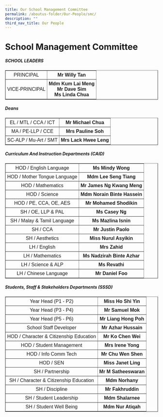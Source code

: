 ```yaml
---
title: Our School Management Committee
permalink: /aboutus-folder/Our-People/smc/
description: ""
third_nav_title: Our People
---
```

School Management Committee
===========================
<style>
table {
  font-family: arial, sans-serif;
  border-collapse: collapse;
  text-align: center;
}

td, th {
  border: 1x solid #dddddd;
  text-align: center;
  padding: 5px;
}

</style>

<h5>SCHOOL LEADERS</h5>

<table border="1">
	<tbody><tr>
		<td>
			PRINCIPAL
		</td>
		<td>
			<b>Mr Willy Tan</b>
		</td>
	</tr>
	<tr>
		<td>
			VICE-PRINCIPAL
		</td>
		<td>
			<b>Mdm Kum Lai Meng</b><br>
			<b>Mr Dave Sim</b><br>
			<b>Ms Linda Chua</b>
		</td>
	</tr>
	</tbody></table>

<h5>Deans</h5>

<table border="1">
	<tbody><tr>
		<td>
			EL / MTL / CCA / ICT
		</td>
		<td>
			<b>Mr Michael Chua</b>
		</td>
	</tr>
		<tr>
		<td>
			MA / PE-LLP / CCE
		</td>
		<td>
			<b>Mrs Pauline Soh</b>
		</td>
	</tr>
		<tr>
		<td>
			SC-ALP / Mu-Art / SMT
		</td>
		<td>
			<b>Mrs Lack Hwee Leng</b>
		</td>
	</tr>
	</tbody></table>


<h5>Curriculum And Instruction Departments (CAID)</h5>

<table border="1">
	<tbody><tr>
		<td>
			HOD / English Language
		</td>
		<td>
			<b>Ms Mindy Wong</b>
		</td>
	</tr>
		<tr>
		<td>
			HOD / Mother Tongue Language
		</td>
		<td>
			<b>Mdm Lee Seng Tiang</b>
		</td>
	</tr>
		<tr>
		<td>
			HOD / Mathematics
		</td>
		<td>
			<b>Mr James Ng Kwang Meng</b>
		</td>
	</tr>
		<tr>
		<td>
			HOD / Science
		</td>
		<td>
			<b>Mdm Norain Binte Hassein</b>
		</td>
	</tr>
		<tr>
		<td>
			HOD / PE, CCA, OE, AES
		</td>
		<td>
			<b>Mr Mohamed Shodikin</b>
		</td>
	</tr>
		<tr>
		<td>
			SH / OE, LLP &amp; PAL
		</td>
		<td>
			<b>Ms Casey Ng</b>
		</td>
	</tr>
		<tr>
		<td>
			SH / Malay &amp; Tamil Language
		</td>
		<td>
			<b>Ms Mazlina Isnin</b>
		</td>
	</tr>
		<tr>
		<td>
			SH / CCA
		</td>
		<td>
			<b>Mr Justin Paolo</b>
		</td>
	</tr>
		<tr>
		<td>
			SH / Aesthetics
		</td>
		<td>
			<b>Miss Nurul Asyikin</b>
		</td>
	</tr>
	<tr>
		<td>
			LH / English
		</td>
		<td>
			<b>Mrs Zahid</b>
		</td>
	</tr>
	<tr>
		<td>
			LH / Mathematics
		</td>
		<td>
			<b>Ms Nadzirah Binte Azhar</b>
		</td>
	</tr>
	<tr>
		<td>
			LH / Science &amp; ALP
		</td>
		<td>
			<b>Ms Revathi</b>
		</td>
	</tr>
	<tr>
		<td>
			LH / Chinese Language
		</td>
		<td>
			<b>Mr Daniel Foo</b>
		</td>
	</tr>
	</tbody></table>


<h5>Students, Staff &amp; Stakeholders Departments (SSSD)</h5>

<table border="1">
	<tbody><tr>
		<td>
			Year Head (P1 - P2)
		</td>
		<td>
			<b>Miss Ho Shi Yin</b>
		</td>
	</tr>
	<tr>
		<td>
			Year Head (P3 - P4)
		</td>
		<td>
			<b>Mr Samuel Mok</b>
		</td>
	</tr>
		<tr>
		<td>
			Year Head (P5 - P6)
		</td>
		<td>
			<b>Mr Liang Hong Poh</b>
		</td>
	</tr>
		<tr>
		<td>
			School Staff Developer
		</td>
		<td>
			<b>Mr Azhar Hussain</b>
		</td>
	</tr>
		<tr>
		<td>
			HOD / Character &amp; Citizenship Education
		</td>
		<td>
			<b>Mr Ko Chen Wei</b>
		</td>
	</tr>
		<tr>
		<td>
			HOD / Student Management
		</td>
		<td>
			<b>Mrs Irene Yong</b>
		</td>
	</tr>
		<tr>
		<td>
			HOD / Info Comm Tech
		</td>
		<td>
			<b>Mr Chu Wen Shen</b>
		</td>
	</tr>
		<tr>
		<td>
			HOD / SEN
		</td>
		<td>
			<b>Miss Janet Ling</b>
		</td>
	</tr>
		<tr>
		<td>
			SH / Partnership
		</td>
		<td>
			<b>Mr M Satheeswaran</b>
		</td>
	</tr>
		<tr>
		<td>
			SH / Character &amp; Citizenship Education
		</td>
		<td>
			<b>Mdm Norhany</b>
		</td>
	</tr>
		<tr>
		<td>
			SH / Discipline
		</td>
		<td>
			<b>Mr Fakhruddin</b>
		</td>
	</tr>
		<tr>
		<td>
			SH / Student Leadership
		</td>
		<td>
			<b>Mdm Shalarnee</b>
		</td>
	</tr>
		<tr>
		<td>
			SH / Student Well Being
		</td>
		<td>
			<b>Mdm Nur Atiqah</b>
		</td>
	</tr>
	</tbody></table>